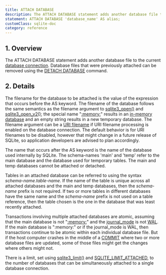 ```yaml
---
title: ATTACH DATABASE
description: The ATTACH DATABASE statement adds another database file to the current database connection.
statement: ATTACH DATABASE 'database_name' AS alias;
customClass: sqlite-doc
category: reference
---
```


## 1. Overview

<!-- do-not-touch-svg-import: 'attach.svg' -->

The ATTACH DATABASE statement adds another database file to the current
<a href="https://www.sqlite.org/c3ref/sqlite3.html"
target="_blank">database connection</a>. Database files that were
previously attached can be removed using the [DETACH
DATABASE](lang_detach) command.

## 2. Details

The filename for the database to be attached is the value of the
expression that occurs before the AS keyword. The filename of the
database follows the same semantics as the filename argument to
<a href="https://www.sqlite.org/c3ref/open.html"
target="_blank">sqlite3_open()</a> and
<a href="https://www.sqlite.org/c3ref/open.html"
target="_blank">sqlite3_open_v2()</a>; the special name
"<a href="https://www.sqlite.org/inmemorydb.html"
target="_blank">:memory:</a>" results in an
<a href="https://www.sqlite.org/inmemorydb.html"
target="_blank">in-memory database</a> and an empty string results in a
new temporary database. The filename argument can be a
<a href="https://www.sqlite.org/uri.html" target="_blank">URI
filename</a> if URI filename processing is enabled on the database
connection. The default behavior is for URI filenames to be disabled,
however that might change in a future release of SQLite, so application
developers are advised to plan accordingly.

The name that occurs after the AS keyword is the name of the database
used internally by SQLite. The schema-names 'main' and 'temp' refer to
the main database and the database used for temporary tables. The main
and temp databases cannot be attached or detached.

Tables in an attached database can be referred to using the syntax
*schema-name.table-name*. If the name of the table is unique across all
attached databases and the main and temp databases, then the
*schema-name* prefix is not required. If two or more tables in different
databases have the same name and the *schema-name* prefix is not used on
a table reference, then the table chosen is the one in the database that
was least recently attached.

Transactions involving multiple attached databases are atomic, assuming
that the main database is not
"<a href="https://www.sqlite.org/inmemorydb.html"
target="_blank">:memory:</a>" and the
<a href="https://www.sqlite.org/pragma.html#pragma_journal_mode"
target="_blank">journal_mode</a> is not
<a href="https://www.sqlite.org/wal.html" target="_blank">WAL</a>. If
the main database is ":memory:" or if the journal_mode is WAL, then
transactions continue to be atomic within each individual database file.
But if the host computer crashes in the middle of a
[COMMIT](lang_transaction) where two or more database files are updated,
some of those files might get the changes where others might not.

There is a limit, set using
<a href="https://www.sqlite.org/c3ref/limit.html"
target="_blank">sqlite3_limit()</a> and <a
href="https://www.sqlite.org/c3ref/c_limit_attached.html#sqlitelimitattached"
target="_blank">SQLITE_LIMIT_ATTACHED</a>, to the number of databases
that can be simultaneously attached to a single database connection.
